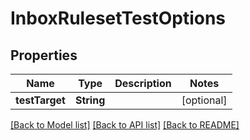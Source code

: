 # InboxRulesetTestOptions

## Properties
Name | Type | Description | Notes
------------ | ------------- | ------------- | -------------
**testTarget** | **String** |  | [optional] 

[[Back to Model list]](../README#documentation-for-models) [[Back to API list]](../README#documentation-for-api-endpoints) [[Back to README]](../README)


